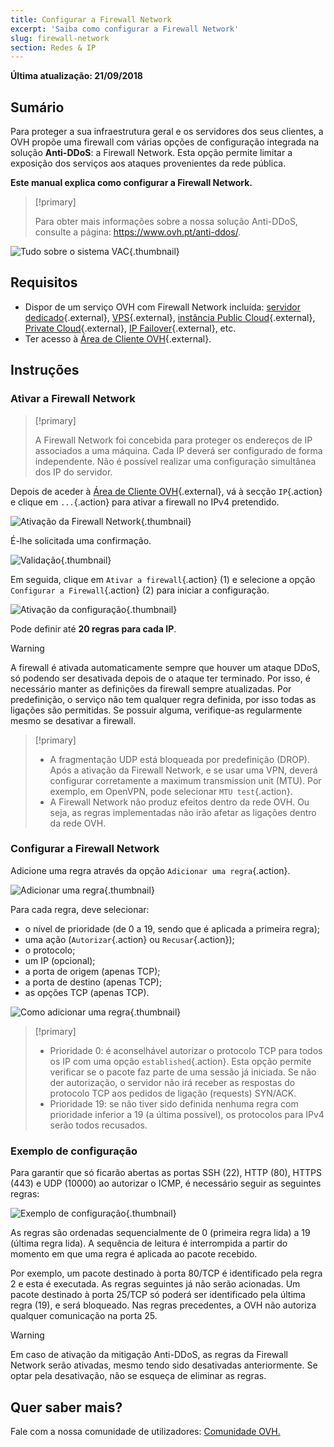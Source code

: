 ```yaml
---
title: Configurar a Firewall Network
excerpt: 'Saiba como configurar a Firewall Network'
slug: firewall-network
section: Redes & IP
---
```


**Última atualização: 21/09/2018**

## Sumário

Para proteger a sua infraestrutura geral e os servidores dos seus clientes, a OVH propõe uma firewall com várias opções de configuração integrada na solução **Anti-DDoS**: a Firewall Network. Esta opção permite limitar a exposição dos serviços aos ataques provenientes da rede pública.

**Este manual explica como configurar a Firewall Network.**


> [!primary]
>
> Para obter mais informações sobre a nossa solução Anti-DDoS, consulte a página: <https://www.ovh.pt/anti-ddos/>.
> 

![ Tudo sobre o sistema VAC](images/vac-inside.png){.thumbnail}


## Requisitos

- Dispor de um serviço OVH com Firewall Network incluída: [servidor dedicado](https://www.ovh.pt/servidores_dedicados/){.external}, [VPS](https://www.ovh.pt/vps/){.external}, [instância Public Cloud](https://www.ovh.pt/public-cloud/instances/){.external}, [Private Cloud](https://www.ovh.pt/private-cloud/){.external}, [IP Failover](https://www.ovh.pt/servidores_dedicados/ip_failover.xml){.external}, etc.
- Ter acesso à [Área de Cliente OVH](https://www.ovh.com/auth/?action=gotomanager){.external}.


## Instruções

### Ativar a Firewall Network

> [!primary]
>
> A Firewall Network foi concebida para proteger os endereços de IP associados a uma máquina. Cada IP deverá ser configurado de forma independente. Não é possível realizar uma configuração simultânea dos IP do servidor.
> 

Depois de aceder à [Área de Cliente OVH](https://www.ovh.com/auth/?action=gotomanager){.external}, vá à secção `IP`{.action} e clique em `...`{.action} para ativar a firewall no IPv4 pretendido.

![Ativação da Firewall Network](images/firewall_creation.png){.thumbnail}

É-lhe solicitada uma confirmação.

![Validação](images/creationvalid.png){.thumbnail}

Em seguida, clique em `Ativar a firewall`{.action} (1) e selecione a opção `Configurar a Firewall`{.action} (2) para iniciar a configuração.

![Ativação da configuração ](images/activationconfig.png){.thumbnail}

Pode definir até **20 regras para cada IP**.

> [!warning]
>
> A firewall é ativada automaticamente sempre que houver um ataque DDoS, só podendo ser desativada depois de o ataque ter terminado. Por isso, é necessário manter as definições da firewall sempre atualizadas.
> Por predefinição, o serviço não tem qualquer regra definida, por isso todas as ligações são permitidas.
> Se possuir alguma, verifique-as regularmente mesmo se desativar a firewall.
> 


> [!primary]
>
> - A fragmentação UDP está bloqueada por predefinição (DROP). Após a ativação da Firewall Network, e se usar uma VPN, deverá configurar corretamente a maximum transmission unit (MTU). Por exemplo, em OpenVPN, pode selecionar `MTU test`{.action}.
> - A Firewall Network não produz efeitos dentro da rede OVH. Ou seja, as regras implementadas não irão afetar as ligações dentro da rede OVH.
>


### Configurar a Firewall Network

Adicione uma regra através da opção  `Adicionar uma regra`{.action}.

![Adicionar uma regra](images/ajoutregle1.png){.thumbnail}

Para cada regra, deve selecionar:

- o nível de prioridade (de 0 a 19, sendo que é aplicada a primeira regra);
- uma ação (`Autorizar`{.action} ou `Recusar`{.action});
- o protocolo;
- um IP (opcional);
- a porta de origem (apenas TCP);
- a porta de destino (apenas TCP);
- as opções TCP (apenas TCP).

![Como adicionar uma regra](images/ajoutregle4.png){.thumbnail}


> [!primary]
>
> - Prioridade 0: é aconselhável autorizar o protocolo TCP para todos os IP com uma opção `established`{.action}. Esta opção permite verificar se o pacote faz parte de uma sessão já iniciada. Se não der autorização, o servidor não irá receber as respostas do protocolo TCP aos pedidos de ligação (requests) SYN/ACK.
> - Prioridade 19: se não tiver sido definida nenhuma regra com prioridade inferior a 19 (a última possível), os protocolos para IPv4 serão todos recusados.
> 

### Exemplo de configuração

Para garantir que só ficarão abertas as portas SSH (22), HTTP (80), HTTPS (443) e UDP (10000) ao autorizar o ICMP, é necessário seguir as seguintes regras:

![Exemplo de configuração](images/exemple.png){.thumbnail}

As regras são ordenadas sequencialmente de 0 (primeira regra lida) a 19 (última regra lida). A sequência de leitura é interrompida a partir do momento em que uma regra é aplicada ao pacote recebido.

Por exemplo, um pacote destinado à porta 80/TCP é identificado pela regra 2 e esta é executada. As regras seguintes já não serão acionadas. Um pacote destinado à porta 25/TCP só poderá ser identificado pela última regra (19), e será bloqueado. Nas regras precedentes, a OVH não autoriza qualquer comunicação na porta 25.

> [!warning]
>
> Em caso de ativação da mitigação Anti-DDoS, as regras da Firewall Network serão ativadas, mesmo tendo sido desativadas anteriormente. Se optar  pela desativação, não se esqueça de eliminar as regras.
> 

## Quer saber mais?

Fale com a nossa comunidade de utilizadores: [Comunidade OVH.](https://community.ovh.com/en/)